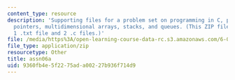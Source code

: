 ```yaml
---
content_type: resource
description: 'Supporting files for a problem set on programming in C, pointers to
  pointers, multidimensional arrays, stacks, and queues. (This ZIP file contains:
  1 .txt file and 2 .c files.)'
file: /media/https%3A/open-learning-course-data-rc.s3.amazonaws.com/6-087-practical-programming-in-c-january-iap-2010/9360fb4e5f2275ada00227b936f714d9_assn06a.zip
file_type: application/zip
resourcetype: Other
title: assn06a
uid: 9360fb4e-5f22-75ad-a002-27b936f714d9
---
```

